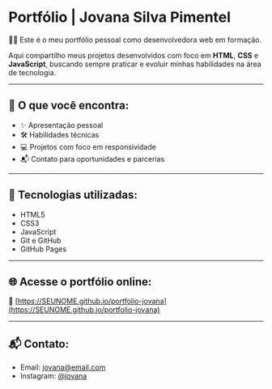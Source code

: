 # Portfólio | Jovana Silva Pimentel

👩‍💻 Este é o meu portfólio pessoal como desenvolvedora web em formação.

Aqui compartilho meus projetos desenvolvidos com foco em **HTML**, **CSS** e **JavaScript**, buscando sempre praticar e evoluir minhas habilidades na área de tecnologia.

---

## 🚀 O que você encontra:

- ✨ Apresentação pessoal  
- 🛠️ Habilidades técnicas  
- 💻 Projetos com foco em responsividade  
- 📬 Contato para oportunidades e parcerias

---

## 🧰 Tecnologias utilizadas:

- HTML5  
- CSS3  
- JavaScript  
- Git e GitHub  
- GitHub Pages

---

## 🌐 Acesse o portfólio online:

🔗 [https://SEUNOME.github.io/portfolio-jovana](https://SEUNOME.github.io/portfolio-jovana)

---

## 📬 Contato:

- Email: jovana@email.com  
- Instagram: [@jovana](https://instagram.com/jovana)
